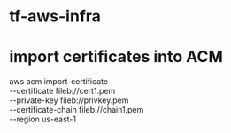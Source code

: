# tf-aws-infra

# import certificates into ACM
aws acm import-certificate \
    --certificate fileb://cert1.pem \
    --private-key fileb://privkey.pem \
    --certificate-chain fileb://chain1.pem \
    --region us-east-1